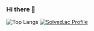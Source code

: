 ### Hi there 👋

<!--
**YUNYEONG-DEV/YUNYEONG-DEV** is a ✨ _special_ ✨ repository because its `README.md` (this file) appears on your GitHub profile.

Here are some ideas to get you started:

- 🔭 I’m currently working on ...
- 🌱 I’m currently learning ...
- 👯 I’m looking to collaborate on ...
- 🤔 I’m looking for help with ...
- 💬 Ask me about ...
- 📫 How to reach me: ...
- 😄 Pronouns: ...
- ⚡ Fun fact: ...
-->

![Top Langs](https://github-readme-stats.vercel.app/api/top-langs/?username=YUNYEONG-DEV&layout=Demo&theme=tokyonight)
[![Solved.ac Profile](http://mazassumnida.wtf/api/generate_badge?boj=dbsdud2586)](https://solved.ac/dbsdud2586)
